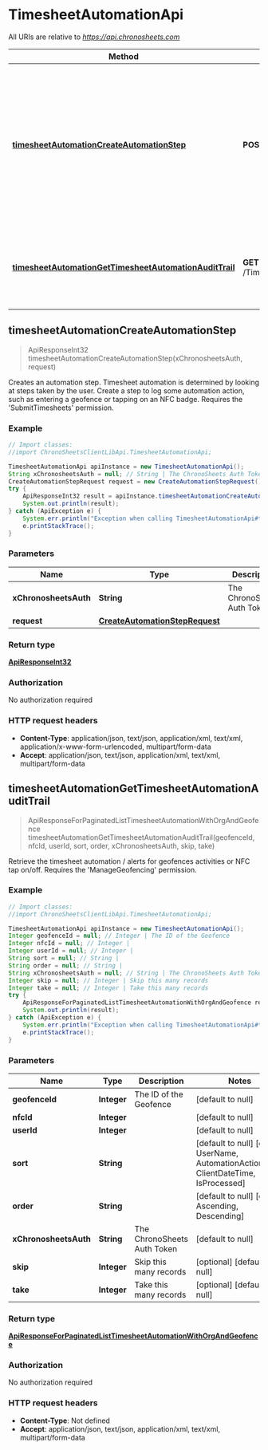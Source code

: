 # TimesheetAutomationApi

All URIs are relative to *https://api.chronosheets.com*

Method | HTTP request | Description
------------- | ------------- | -------------
[**timesheetAutomationCreateAutomationStep**](TimesheetAutomationApi.md#timesheetAutomationCreateAutomationStep) | **POST** /TimesheetAutomation/CreateAutomationStep | Creates an automation step.  Timesheet automation is determined by looking at steps taken by the user.  Create a step to log some automation action, such as entering a geofence or tapping on an NFC badge.  Requires the &#39;SubmitTimesheets&#39; permission.
[**timesheetAutomationGetTimesheetAutomationAuditTrail**](TimesheetAutomationApi.md#timesheetAutomationGetTimesheetAutomationAuditTrail) | **GET** /TimesheetAutomation/GetTimesheetAutomationAuditTrail | Retrieve the timesheet automation / alerts for geofences activities or NFC tap on/off.  Requires the &#39;ManageGeofencing&#39; permission.



## timesheetAutomationCreateAutomationStep

> ApiResponseInt32 timesheetAutomationCreateAutomationStep(xChronosheetsAuth, request)

Creates an automation step.  Timesheet automation is determined by looking at steps taken by the user.  Create a step to log some automation action, such as entering a geofence or tapping on an NFC badge.  Requires the &#39;SubmitTimesheets&#39; permission.

### Example

```java
// Import classes:
//import ChronoSheetsClientLibApi.TimesheetAutomationApi;

TimesheetAutomationApi apiInstance = new TimesheetAutomationApi();
String xChronosheetsAuth = null; // String | The ChronoSheets Auth Token
CreateAutomationStepRequest request = new CreateAutomationStepRequest(); // CreateAutomationStepRequest | 
try {
    ApiResponseInt32 result = apiInstance.timesheetAutomationCreateAutomationStep(xChronosheetsAuth, request);
    System.out.println(result);
} catch (ApiException e) {
    System.err.println("Exception when calling TimesheetAutomationApi#timesheetAutomationCreateAutomationStep");
    e.printStackTrace();
}
```

### Parameters


Name | Type | Description  | Notes
------------- | ------------- | ------------- | -------------
 **xChronosheetsAuth** | **String**| The ChronoSheets Auth Token | [default to null]
 **request** | [**CreateAutomationStepRequest**](CreateAutomationStepRequest.md)|  |

### Return type

[**ApiResponseInt32**](ApiResponseInt32.md)

### Authorization

No authorization required

### HTTP request headers

- **Content-Type**: application/json, text/json, application/xml, text/xml, application/x-www-form-urlencoded, multipart/form-data
- **Accept**: application/json, text/json, application/xml, text/xml, multipart/form-data


## timesheetAutomationGetTimesheetAutomationAuditTrail

> ApiResponseForPaginatedListTimesheetAutomationWithOrgAndGeofence timesheetAutomationGetTimesheetAutomationAuditTrail(geofenceId, nfcId, userId, sort, order, xChronosheetsAuth, skip, take)

Retrieve the timesheet automation / alerts for geofences activities or NFC tap on/off.  Requires the &#39;ManageGeofencing&#39; permission.

### Example

```java
// Import classes:
//import ChronoSheetsClientLibApi.TimesheetAutomationApi;

TimesheetAutomationApi apiInstance = new TimesheetAutomationApi();
Integer geofenceId = null; // Integer | The ID of the Geofence
Integer nfcId = null; // Integer | 
Integer userId = null; // Integer | 
String sort = null; // String | 
String order = null; // String | 
String xChronosheetsAuth = null; // String | The ChronoSheets Auth Token
Integer skip = null; // Integer | Skip this many records
Integer take = null; // Integer | Take this many records
try {
    ApiResponseForPaginatedListTimesheetAutomationWithOrgAndGeofence result = apiInstance.timesheetAutomationGetTimesheetAutomationAuditTrail(geofenceId, nfcId, userId, sort, order, xChronosheetsAuth, skip, take);
    System.out.println(result);
} catch (ApiException e) {
    System.err.println("Exception when calling TimesheetAutomationApi#timesheetAutomationGetTimesheetAutomationAuditTrail");
    e.printStackTrace();
}
```

### Parameters


Name | Type | Description  | Notes
------------- | ------------- | ------------- | -------------
 **geofenceId** | **Integer**| The ID of the Geofence | [default to null]
 **nfcId** | **Integer**|  | [default to null]
 **userId** | **Integer**|  | [default to null]
 **sort** | **String**|  | [default to null] [enum: UserName, AutomationActionType, ClientDateTime, IsProcessed]
 **order** | **String**|  | [default to null] [enum: Ascending, Descending]
 **xChronosheetsAuth** | **String**| The ChronoSheets Auth Token | [default to null]
 **skip** | **Integer**| Skip this many records | [optional] [default to null]
 **take** | **Integer**| Take this many records | [optional] [default to null]

### Return type

[**ApiResponseForPaginatedListTimesheetAutomationWithOrgAndGeofence**](ApiResponseForPaginatedListTimesheetAutomationWithOrgAndGeofence.md)

### Authorization

No authorization required

### HTTP request headers

- **Content-Type**: Not defined
- **Accept**: application/json, text/json, application/xml, text/xml, multipart/form-data

